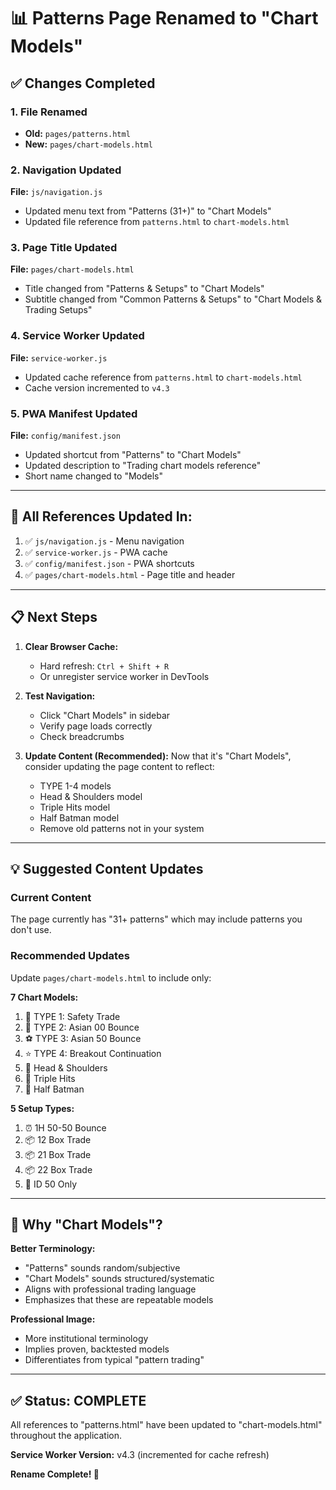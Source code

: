 # 📊 Patterns Page Renamed to "Chart Models"

## ✅ Changes Completed

### 1. File Renamed
- **Old:** `pages/patterns.html`
- **New:** `pages/chart-models.html`

### 2. Navigation Updated
**File:** `js/navigation.js`
- Updated menu text from "Patterns (31+)" to "Chart Models"
- Updated file reference from `patterns.html` to `chart-models.html`

### 3. Page Title Updated
**File:** `pages/chart-models.html`
- Title changed from "Patterns & Setups" to "Chart Models"
- Subtitle changed from "Common Patterns & Setups" to "Chart Models & Trading Setups"

### 4. Service Worker Updated
**File:** `service-worker.js`
- Updated cache reference from `patterns.html` to `chart-models.html`
- Cache version incremented to `v4.3`

### 5. PWA Manifest Updated
**File:** `config/manifest.json`
- Updated shortcut from "Patterns" to "Chart Models"
- Updated description to "Trading chart models reference"
- Short name changed to "Models"

---

## 🔗 All References Updated In:
1. ✅ `js/navigation.js` - Menu navigation
2. ✅ `service-worker.js` - PWA cache
3. ✅ `config/manifest.json` - PWA shortcuts
4. ✅ `pages/chart-models.html` - Page title and header

---

## 📋 Next Steps

1. **Clear Browser Cache:**
   - Hard refresh: `Ctrl + Shift + R`
   - Or unregister service worker in DevTools

2. **Test Navigation:**
   - Click "Chart Models" in sidebar
   - Verify page loads correctly
   - Check breadcrumbs

3. **Update Content (Recommended):**
   Now that it's "Chart Models", consider updating the page content to reflect:
   - TYPE 1-4 models
   - Head & Shoulders model
   - Triple Hits model
   - Half Batman model
   - Remove old patterns not in your system

---

## 💡 Suggested Content Updates

### Current Content
The page currently has "31+ patterns" which may include patterns you don't use.

### Recommended Updates
Update `pages/chart-models.html` to include only:

**7 Chart Models:**
1. 🔷 TYPE 1: Safety Trade
2. 🔵 TYPE 2: Asian 00 Bounce
3. ⚽ TYPE 3: Asian 50 Bounce
4. ⭐ TYPE 4: Breakout Continuation
5. 👤 Head & Shoulders
6. 🎯 Triple Hits
7. 🦇 Half Batman

**5 Setup Types:**
1. ⏰ 1H 50-50 Bounce
2. 📦 12 Box Trade
3. 📦 21 Box Trade
4. 📦 22 Box Trade
5. 🎯 ID 50 Only

---

## 🎯 Why "Chart Models"?

**Better Terminology:**
- "Patterns" sounds random/subjective
- "Chart Models" sounds structured/systematic
- Aligns with professional trading language
- Emphasizes that these are repeatable models

**Professional Image:**
- More institutional terminology
- Implies proven, backtested models
- Differentiates from typical "pattern trading"

---

## ✅ Status: COMPLETE

All references to "patterns.html" have been updated to "chart-models.html" throughout the application.

**Service Worker Version:** v4.3 (incremented for cache refresh)

**Rename Complete! 🎉**

